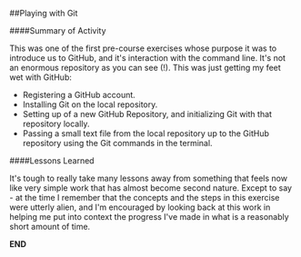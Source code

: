 ##Playing with Git  

####Summary of Activity  
    
This was one of the first pre-course exercises whose purpose it was to introduce us to GitHub, and it's interaction with the command line. It's not an enormous repository as you can see (!). This was just getting my feet wet with GitHub:  
+ Registering a GitHub account.   
+ Installing Git on the local repository. 
+ Setting up of a new GitHub Repository, and initializing Git with that repository locally.   
+ Passing a small text file from the local repository up to the GitHub repository using the Git commands in the terminal. 
    
####Lessons Learned     
   
It's tough to really take many lessons away from something that feels now like very simple work that has almost become second nature. Except to say - at the time I remember that the concepts and the steps in this exercise were utterly alien, and I'm encouraged by looking back at this work in helping me put into context the progress I've made in what is a reasonably short amount of time.  

**END**
